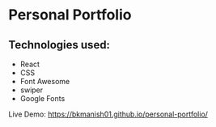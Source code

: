 # Personal Portfolio

## Technologies used: 
- React
- CSS
- Font Awesome
- swiper
- Google Fonts

Live Demo: https://bkmanish01.github.io/personal-portfolio/

